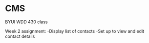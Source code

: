 # CMS

BYUI WDD 430 class

Week 2 assignment:
-Display list of contacts
-Set up to view and edit contact details
